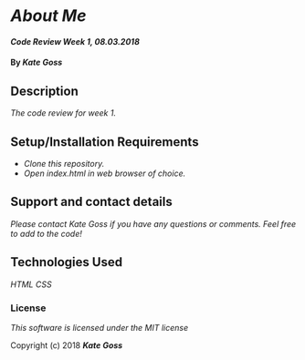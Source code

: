 # _About Me_

#### _Code Review Week 1, 08.03.2018_

#### By _**Kate Goss**_

## Description

_The code review for week 1._

## Setup/Installation Requirements

* _Clone this repository._
* _Open index.html in web browser of choice._

## Support and contact details

_Please contact Kate Goss if you have any questions or comments. Feel free to add to the code!_

## Technologies Used

_HTML_
_CSS_

### License

*This software is licensed under the MIT license*

Copyright (c) 2018 **_Kate Goss_**
